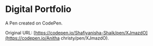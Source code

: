 # Digital Portfolio 

A Pen created on CodePen.

Original URL: [https://codepen.io/Shafiyanisha-Shaik/pen/XJmazdO](https://codepen.io/Anitha christy/pen/XJmazdO).

